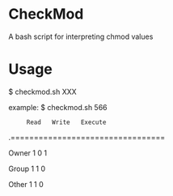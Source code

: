 CheckMod
========

A bash script for interpreting chmod values

Usage
========
$ checkmod.sh XXX

example:
$ checkmod.sh 566

         Read   Write   Execute

.=================================

Owner     1       0       1

Group     1       1       0

Other     1       1       0
